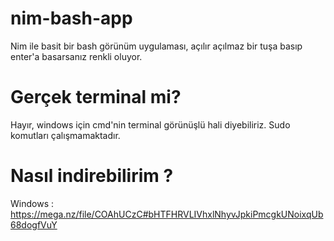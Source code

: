 # nim-bash-app
Nim ile basit bir bash görünüm uygulaması, açılır açılmaz bir tuşa basıp enter'a basarsanız renkli oluyor. 

# Gerçek terminal mi?
Hayır, windows için cmd'nin terminal görünüşlü hali diyebiliriz. Sudo komutları çalışmamaktadır.

# Nasıl indirebilirim ?
Windows : https://mega.nz/file/COAhUCzC#bHTFHRVLIVhxlNhyvJpkiPmcgkUNoixqUb68dogfVuY
